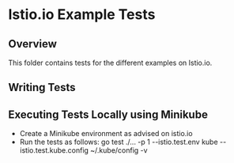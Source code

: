 # Istio.io Example Tests

## Overview
This folder contains tests for the different examples on Istio.io.

## Writing Tests


## Executing Tests Locally using Minikube
* Create a Minikube environment as advised on istio.io
* Run the tests as follows:
 go test ./... -p 1 --istio.test.env kube --istio.test.kube.config ~/.kube/config -v

